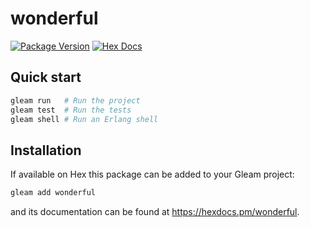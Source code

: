 # wonderful

[![Package Version](https://img.shields.io/hexpm/v/wonderful)](https://hex.pm/packages/wonderful)
[![Hex Docs](https://img.shields.io/badge/hex-docs-ffaff3)](https://hexdocs.pm/wonderful/)

## Quick start

```sh
gleam run   # Run the project
gleam test  # Run the tests
gleam shell # Run an Erlang shell
```

## Installation

If available on Hex this package can be added to your Gleam project:

```sh
gleam add wonderful
```

and its documentation can be found at <https://hexdocs.pm/wonderful>.
